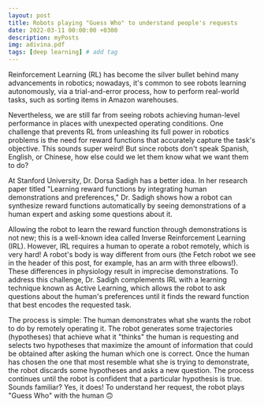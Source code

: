 ```yaml
---
layout: post
title: Robots playing "Guess Who" to understand people's requests
date: 2022-03-11 00:00:00 +0300
description: myPosts
img: adivina.pdf
tags: [deep learning] # add tag
---
```

Reinforcement Learning (RL) has become the silver bullet behind many advancements in robotics; nowadays, it's common to see robots learning autonomously, via a trial-and-error process, how to perform real-world tasks, such as sorting items in Amazon warehouses. 

Nevertheless, we are still far from seeing robots achieving human-level performance in places with unexpected operating conditions. One challenge that prevents RL from unleashing its full power in robotics problems is the need for reward functions that accurately capture the task's objective. This sounds super weird! But since robots don't speak Spanish, English, or Chinese, how else could we let them know what we want them to do?

At Stanford University, Dr. Dorsa Sadigh has a better idea. In her research paper titled "Learning reward functions by integrating human demonstrations and preferences," Dr. Sadigh shows how a robot can synthesize reward functions automatically by seeing demonstrations of a 
human expert and asking some questions about it.

Allowing the robot to learn the reward function through demonstrations is not new; this is a well-known idea called Inverse Reinforcement Learning (IRL). However, IRL requires a human to operate a robot remotely, which is very hard! A robot's body is way different from ours 
(the Fetch robot we see in the header of this post, for example, has an arm with three elbows!). These differences in physiology result
in imprecise demonstrations. To address this challenge, Dr. Sadigh complements IRL with a learning technique known as Active Learning, 
which allows the robot to ask questions about the human's preferences until it finds the reward function that best encodes the requested task.

The process is simple: The human demonstrates what she wants the robot to do by remotely operating it. The robot generates some trajectories (hypotheses) that achieve what it "thinks" the human is requesting and selects two hypotheses that maximize the amount of information that could be obtained after asking the human which one is correct. Once the human has chosen the one that most resemble what she is trying to demonstrate, the robot 
discards some hypotheses and asks a new question. The process continues until the robot is confident that a particular hypothesis is true. Sounds familiar? 
Yes, it does! To understand her request, the robot plays "Guess Who" with the human 🙃